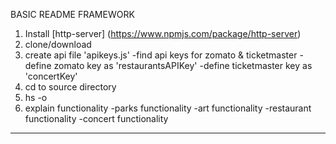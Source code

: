 BASIC README FRAMEWORK

1. Install [http-server] (https://www.npmjs.com/package/http-server)
2. clone/download
3. create api file 'apikeys.js'
    -find api keys for zomato & ticketmaster
    -define zomato key as 'restaurantsAPIKey'
    -define ticketmaster key as 'concertKey'
4. cd to source directory
5. hs -o
6. explain functionality
    -parks functionality
    -art functionality
    -restaurant functionality
    -concert functionality

*****